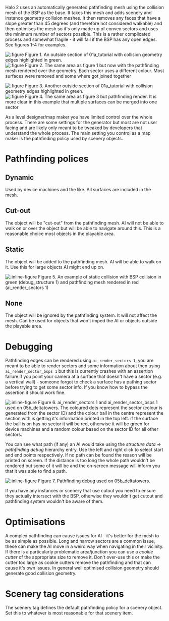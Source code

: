 Halo 2 uses an automatically generated pathfinding mesh using the collision mesh of the BSP as the base.
It takes this mesh and adds scenery and instance geometry collision meshes. It then removes any faces that have a slope greater than 45 degrees (and therefore not considered walkable) and then optimises the mesh so it's only made up of convex sectors and uses the minimum number of sectors possible. This is a rather complicated process and somewhat fragile - it will fail if the BSP has any open edges. See figures 1-4 for examples.

![.figure Figure 1. An outside section of `01a_tutorial` with collision geometry edges highlighted in green.](collision_0.png)
![.figure Figure 2. The same area as figure 1 but now with the pathfinding mesh rendered over the geometry. Each sector uses a different colour. Most surfaces were removed and some where got joined together](pathfinding_0.png)

![.figure Figure 3. Another outside section of `01a_tutorial` with collision geometry edges highlighted in green.](collision_1.png)
![.figure Figure 4. The same area as figure 3 but pathfinding render. It is more clear in this example that multiple surfaces can be merged into one sector](pathfinding_1.png)

As a level designer/map maker you have limited control over the whole process. There are some settings for the generator but most are not user facing and are likely only meant to be tweaked by developers that understand the whole process.
The main setting you control as a map maker is the pathfinding policy used by scenery objects.

# Pathfinding polices

## Dynamic
Used by device machines and the like. All surfaces are included in the mesh.

## Cut-out
The object will be "cut-out" from the pathfinding mesh. AI will not be able to walk on or over the object but will be able to navigate around this.
This is a reasonable choice most objects in the playable area.

## Static
The object will be added to the pathfinding mesh. AI will be able to walk on it. Use this for large objects AI might end up on.

![.inline-figure Figure 5. An example of static collision with BSP collision in green (`debug_structure 1`) and pathfinding mesh rendered in red (`ai_render_sectors 1`)](static.jpg)

## None
The object will be ignored by the pathfinding system. It will not affect the mesh. Can be used for objects that won't imped the AI or objects outside the playable area.

# Debugging
Pathfinding edges can be rendered using `ai_render_sectors 1`, you are meant to be able to render sectors and some information about then using `ai_render_sector_bsps 1` but this is currently crashes with an assertion failure if you point your camera at a surface that doesn't have a sector (e.g. a vertical wall) - someone forgot to check a surface has a pathing sector before trying to get some sector info. If you know how to bypass the assertion it should work fine.

![.inline-figure Figure 6. `ai_render_sectors 1` and `ai_render_sector_bsps 1` used on `05b_deltatowers`. The coloured dots represent the sector (colour is generated from the sector ID) and the colour ball in the centre represent the section with is getting it's information printed in the top left. if the surface the ball is on has no sector it will be red, otherwise it will be green for device machines and a random colour based on the sector ID for all other sectors. ](ai_sectors.jpg)

You can see what path (if any) an AI would take using the *structure data ⇒ pathfinding debug* hierarchy entry. Use the left and right click to select start and end points respectively.
If no path can be found the reason will be printed on screen. If the distance is too long the whole path wouldn't be rendered but some of it will be and the on-screen message will inform you that it was able to find a path.

![.inline-figure Figure 7. Pathfinding debug used on `05b_deltatowers`.](debug.jpg)

If you have any instances or scenery that use cutout you need to ensure they actually intersect with the BSP, otherwise they wouldn't get cutout and pathfinding system wouldn't be aware of them.

# Optimisations
A complex pathfinding can cause issues for AI - it's better for the mesh to be as simple as possible. Long and narrow sectors are a common issue, these can make the AI move in a weird way when navigating in their vicinity.
If there is a particularly problematic area/junction you can use a *cookie cutter* of the appropriate size to remove it. Don't over-use this or make the cutter too large as cookie cutters remove the pathfinding and that can cause it's own issues.
In general well optimised collision geometry should generate good collision geometry.

# Scenery tag considerations
The scenery tag defines the default pathfinding policy for a scenery object. Set this to whatever is most reasonable for that scenery item.